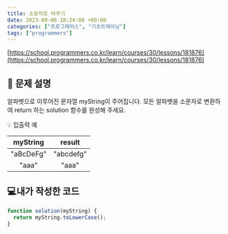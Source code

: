 ```yaml
---
title: 소문자로 바꾸기
date: 2023-09-06 18:24:00 +09:00
categories: ["프로그래머스", "기초트레이닝"]
tags: ["programmers"]
---
```


[https://school.programmers.co.kr/learn/courses/30/lessons/181876](https://school.programmers.co.kr/learn/courses/30/lessons/181876)

## 📔 문제 설명

알파벳으로 이루어진 문자열 myString이 주어집니다. 모든 알파벳을 소문자로 변환하여 return 하는 solution 함수를 완성해 주세요.

💡 입출력 예

| myString  |  result   |
| :-------: | :-------: |
| "aBcDeFg" | "abcdefg" |
|   "aaa"   |   "aaa"   |

## 💻내가 작성한 코드

```js
function solution(myString) {
  return myString.toLowerCase();
}
```
